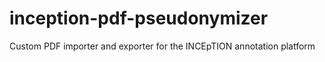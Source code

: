 # inception-pdf-pseudonymizer
Custom PDF importer and exporter for the INCEpTION annotation platform
